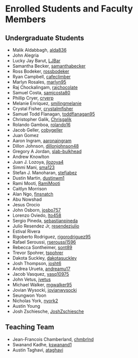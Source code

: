 Enrolled Students and Faculty Members
=====================================


Undergraduate Students
----------------------

* Malik Aldabbagh, [alda836](https://github.com/alda836)
* John Alegria
* Lucky Jay Barut, [LJBar](https://github.com/LJBar)
* Samantha Becker, [samanthabecker](https://github.com/samanthabecker)
* Ross Bodeker, [rossbodeker](https://github.com/rossbodeker)
* Ryan Campbell, [cafeclimber](https://github.com/cafeclimber)
* Marlyn Rosales, [marlyn95](https://github.com/marlyn95) 
* Raj Chockalingam, [rajchocolate](https://github.com/rajchocolate)
* Samuel Costa, [samjcosta80](https://github/samjcosta80)
* Phillip Cryer, [cryerp](https://github.com/cryerp)
* Melanie Enriquez, [smilingmelanie](https://github.com/smilingmelanie)
* Crystal Fisher, [crystalmfisher](https://github.com/crystalmfisher)
* Samuel Todd Flanagan, [toddflanagan95](https://github.com/toddflan)
* Christopher Galik, [Chrisgalik](https://github.com/Chrisgalik)
* Rolando Gamboa, [rolando16](https://github.com/rolandog16)
* Jacob Geller, [cobygeller](https://github.com/cobygeller)
* Juan Gomez
* Aaron Ingram, [aaronaingram](https://github.com/aaronaingram)
* Dillon Johnson, [dillonjohnson48](https://github.com/dillonjohnson48)
* Gregory A Jordan, [slab-bulkhead](https://github.com/slab-bulkhead)
* Andrew Knowlton
* Juan J. Lozoya, [jlozoya4](https://github.com/jlozoya4)
* Simmi Mani, [sma123](https://github.com/sma123)
* Stefan J. Manoharan, [stefjabez](https://github.com/stefjabez)
* Dustin Martin, [dustinwm1](https://github/dustinmartin)
* Rami Mooti, [RamiMooti](https://github.com/RamiMooti)
* Caitlyn Morrison
* Alan Ngo, [finsnatch](https:/github.com/finsnatch)
* Abu Nowshad
* Jesus Orocio
* John Osborn, [josbo757](https://github.com/josbo757)
* Lorenzo Oviedo, [lto458](https://github.com/lto458)
* Sergio Pineda, [sebastianpineda](https://github.com/sebastianpineda)
* Julio Resendez Jr, [resendezjulio](https://github.com/resendezjulio)
* Estival Rivera
* Rigoberto Rodriguez, [rigorodriguez95](https://github.com/rigorodriguez95)
* Rafael Seroussi, [rseroussi1596](https://github.com/rseroussi1596)
* Rebecca Sontheimer, [sont89](https://github.com/sont89)
* Trevor Spohrer, [tspohrer](https://github.com/tspohrer)
* Dakota Suckley, [dakotasuckley](https://github/dakotasuckley)
* Josh Thompson, [josht6](https://github.com/josht6)
* Andrea Urueta, [andreamu17](https://github.com/andreamu17)
* Jacob Vasquez, [vasq10975](https://github.com/vasq10975)
* John Vetus, [jvetus](https://github.com/jvetus)
* Michael Walker, [mgwalker95](https://github.com/mgwalker95)
* Jovian Wysocki, [jovianwysocki](https://github.com/jovianwysocki)
* Seungwon Yoon
* Nicholas York, [nyork2](https://github.com/nyork2)
* Austin Young
* Josh Zschiesche, [JoshZschiesche](https://github.com/JoshZschiesche)


Teaching Team
-------------

* Jean-Francois Chamberland, [chmbrlnd](https://github.com/chmbrlnd)
* Swanand Kadhe, [kswanand1](https://github.com/Swanand-Kadhe)
* Austin Taghavi, [ataghavi](https://github.com/ATaghavi)

